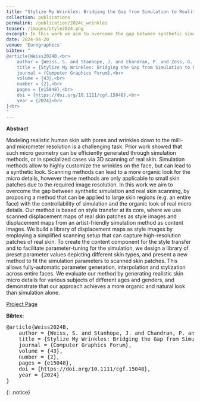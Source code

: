 ```yaml
---
title: "Stylize My Wrinkles: Bridging the Gap from Simulation to Reality"
collection: publications
permalink: /publication/2024c_wrinkles
teaser: /images/style2024.png
excerpt: In this work we aim to overcome the gap between synthetic simulation and real skin scanning, by proposing a method that can be applied to large skin regions (e.g. an entire face) with the controllability of simulation and the organic look of real micro details. [[Project Page]](https://studios.disneyresearch.com/2024/06/07/stylize-my-wrinkles-bridging-the-gap-from-simulation-to-reality/)<br><br>
date: 2024-04-20
venue: 'Eurographics'
bibtex: "
@article{Weiss2024B,<br>
    author = {Weiss, S. and Stanhope, J. and Chandran, P. and Zoss, G. and Bradley, D.},<br>
    title = {Stylize My Wrinkles: Bridging the Gap from Simulation to Reality},<br>
    journal = {Computer Graphics Forum},<br>
    volume = {43},<br>
    number = {2},<br>
    pages = {e15048},<br>
    doi = {https://doi.org/10.1111/cgf.15048},<br>
    year = {2024}<br>
}<br>
"
---
```


**Abstract**
<p>
Modeling realistic human skin with pores and wrinkles down to the milli- and micrometer resolution is a challenging task. Prior work showed that such micro geometry can be efficiently generated through simulation methods, or in specialized cases via 3D scanning of real skin. Simulation methods allow to highly customize the wrinkles on the face, but can lead to a synthetic look. Scanning methods can lead to a more organic look for the micro details, however these methods are only applicable to small skin patches due to the required image resolution. In this work we aim to overcome the gap between synthetic simulation and real skin scanning, by proposing a method that can be applied to large skin regions (e.g. an entire face) with the controllability of simulation and the organic look of real micro details. Our method is based on style transfer at its core, where we use scanned displacement maps of real skin patches as style images and displacement maps from an artist-friendly simulation method as content images. We build a library of displacement maps as style images by employing a simplified scanning setup that can capture high-resolution patches of real skin. To create the content component for the style transfer and to facilitate parameter-tuning for the simulation, we design a library of preset parameter values depicting different skin types, and present a new method to fit the simulation parameters to scanned skin patches. This allows fully-automatic parameter generation, interpolation and stylization across entire faces. We evaluate our method by generating realistic skin micro details for various subjects of different ages and genders, and demonstrate that our approach achieves a more organic and natural look than simulation alone.
</p>

[Project Page](https://studios.disneyresearch.com/2024/06/07/stylize-my-wrinkles-bridging-the-gap-from-simulation-to-reality/)

**Bibtex:** 
<pre>
@article{Weiss2024B,
    author = {Weiss, S. and Stanhope, J. and Chandran, P. and Zoss, G. and Bradley, D.},
    title = {Stylize My Wrinkles: Bridging the Gap from Simulation to Reality},
    journal = {Computer Graphics Forum},
    volume = {43},
    number = {2},
    pages = {e15048},
    doi = {https://doi.org/10.1111/cgf.15048},
    year = {2024}
}
</pre>
{: .notice}